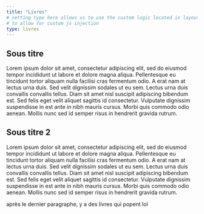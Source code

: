 ```yaml
---
title: "Livres"
# setting type here allows us to use the custom logic located in layouts/livres/single.html
# to allow for custom js injection
type: livres
---
```


## Sous titre

Lorem ipsum dolor sit amet, consectetur adipiscing elit, sed do eiusmod tempor incididunt ut labore et dolore magna
aliqua. Pellentesque eu tincidunt tortor aliquam nulla facilisi cras fermentum odio. A erat nam at lectus urna duis. Sed
velit dignissim sodales ut eu sem. Lectus urna duis convallis convallis tellus. Diam sit amet nisl suscipit adipiscing
bibendum est. Sed felis eget velit aliquet sagittis id consectetur. Vulputate dignissim suspendisse in est ante in nibh
mauris cursus. Morbi quis commodo odio aenean. Mollis nunc sed id semper risus in hendrerit gravida rutrum.

## Sous titre 2

Lorem ipsum dolor sit amet, consectetur adipiscing elit, sed do eiusmod tempor incididunt ut labore et dolore magna
aliqua. Pellentesque eu tincidunt tortor aliquam nulla facilisi cras fermentum odio. A erat nam at lectus urna duis. Sed
velit dignissim sodales ut eu sem. Lectus urna duis convallis convallis tellus. Diam sit amet nisl suscipit adipiscing
bibendum est. Sed felis eget velit aliquet sagittis id consectetur. Vulputate dignissim suspendisse in est ante in nibh
mauris cursus. Morbi quis commodo odio aenean. Mollis nunc sed id semper risus in hendrerit gravida rutrum.

après le dernier paragraphe, y a des livres qui popent lol
